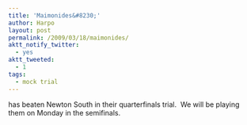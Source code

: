 ```yaml
---
title: 'Maimonides&#8230;'
author: Harpo
layout: post
permalink: /2009/03/18/maimonides/
aktt_notify_twitter:
  - yes
aktt_tweeted:
  - 1
tags:
  - mock trial
---
```

has beaten Newton South in their quarterfinals trial.  We will be playing them on Monday in the semifinals.